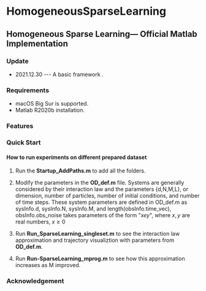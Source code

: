 # HomogeneousSparseLearning

## Homogeneous Sparse Learning&mdash; Official Matlab Implementation

### Update

- 2021.12.30 ---  A basic framework .

### Requirements

* macOS Big Sur is supported. 
* Matlab R2020b installation. 

### Features


### Quick Start


#### How to run experiments on different prepared dataset

1. Run the **Startup_AddPaths.m** to add all the folders.

2. Modify the parameters in the **OD_def.m** file.
   Systems are generally considered by their interaction law and the parameters {d,N,M,L}, or dimension, number of particles, number of initial conditions, and number of time steps. These system parameters are defined in OD_def.m as sysInfo.d, sysInfo.N, sysInfo.M, and length(obsInfo.time_vec), obsInfo.obs_noise takes parameters of the form "$xey$", where $x, y$ are real numbers, $x \ge 0$
   
3. Run **Run_SparseLearning_singleset.m** to see the interaction law approximation and trajectory visualiztion with parameters from **OD_def.m**.

4. Run **Run-SparseLearning_mprog.m** to see how this approximation increases as M improved.

### Acknowledgement

